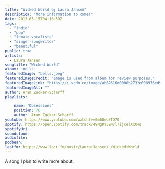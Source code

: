 ```yaml
---
title: "Wicked World by Laura Jansen"
description: "More information to come!"
date: 2013-03-15T04:16:59Z
tags:
  - "indie"
  - "pop"
  - "female vocalists"
  - "singer-songwriter"
  - "beautiful"
public: true
artists:
  - Laura Jansen
songtitle: "Wicked World"
album: "Bells"
featuredImage: "bells.jpeg"
featuredImageCredit: "Image is used from album for review purposes."
featuredImageLink: "https://i.scdn.co/image/ab67616d0000b2732e000976ed9624afb140edcd"
featuredImageAlt: ""
author: Aram Zucker-Scharff
playlists:
  -
    name: "Obsessions"
    position: 76
    author: Aram Zucker-Scharff
youtube: https://www.youtube.com/watch?v=0m6UwLYTQ70
spotify: https://open.spotify.com/track/49NgRY5ZN7l7ijcelXxO4q
spotifyUri: 
soundcloud:
audiofile:
podbean:
lastfm: https://www.last.fm/music/Laura+Jansen/_/Wicked+World
---
```


A song I plan to write more about.
		